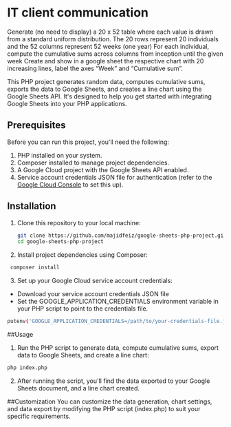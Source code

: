 # IT client communication
Generate (no need to display) a 20 x 52 table where each value is drawn from a standard uniform distribution.
The 20 rows represent 20 individuals and the 52 columns represent 52 weeks (one year)
For each individual, compute the cumulative sums across columns from inception until the given week
Create and show in a google sheet the respective chart with 20 increasing lines, label the axes “Week” and “Cumulative sum”.

This PHP project generates random data, computes cumulative sums, exports the data to Google Sheets, and creates a line chart using the Google Sheets API. It's designed to help you get started with integrating Google Sheets into your PHP applications.

## Prerequisites

Before you can run this project, you'll need the following:

1. PHP installed on your system.
2. Composer installed to manage project dependencies.
3. A Google Cloud project with the Google Sheets API enabled.
4. Service account credentials JSON file for authentication (refer to the [Google Cloud Console](https://console.cloud.google.com/) to set this up).

## Installation

1. Clone this repository to your local machine:

   ```bash
   git clone https://github.com/majidfeiz/google-sheets-php-project.git
   cd google-sheets-php-project
   ```

2. Install project dependencies using Composer:   

```bash 
 composer install
```

3. Set up your Google Cloud service account credentials:
- Download your service account credentials JSON file
- Set the GOOGLE_APPLICATION_CREDENTIALS environment variable in your PHP script to point to the credentials file.

```bash
putenv('GOOGLE_APPLICATION_CREDENTIALS=/path/to/your-credentials-file.json');
```

##Usage

1. Run the PHP script to generate data, compute cumulative sums, export data to Google Sheets, and create a line chart:

```bash
php index.php
```

2. After running the script, you'll find the data exported to your Google Sheets document, and a line chart created.

##Customization
You can customize the data generation, chart settings, and data export by modifying the PHP script (index.php) to suit your specific requirements.